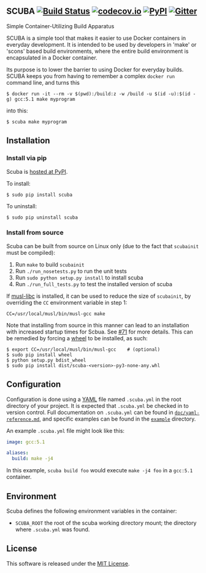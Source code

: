 SCUBA  [![Build Status](https://travis-ci.org/JonathonReinhart/scuba.svg?branch=master)](https://travis-ci.org/JonathonReinhart/scuba) [![codecov.io](https://codecov.io/github/JonathonReinhart/scuba/coverage.svg?branch=master)](https://codecov.io/github/JonathonReinhart/scuba?branch=master) [![PyPI](https://img.shields.io/pypi/v/scuba.svg)](https://pypi.python.org/pypi/scuba) [![Gitter](https://img.shields.io/gitter/room/scuba-docker/Lobby.svg)](https://gitter.im/scuba-docker/Lobby)
-----

Simple Container-Utilizing Build Apparatus

SCUBA is a simple tool that makes it easier to use Docker containers in everyday development.
It is intended to be used by developers in 'make' or 'scons' based build environments, where
the entire build environment is encapsulated in a Docker container.

Its purpose is to lower the barrier to using Docker for everyday builds. SCUBA keeps you from
having to remember a complex `docker run` command line, and turns this

    $ docker run -it --rm -v $(pwd):/build:z -w /build -u $(id -u):$(id -g) gcc:5.1 make myprogram

into this:

    $ scuba make myprogram

## Installation

### Install via pip
Scuba is [hosted at PyPI](https://pypi.python.org/pypi/scuba).

To install:

    $ sudo pip install scuba

To uninstall:

    $ sudo pip uninstall scuba

### Install from source
Scuba can be built from source on Linux only (due to the fact that `scubainit`
must be compiled):

1. Run `make` to build `scubainit`
2. Run `./run_nosetests.py` to run the unit tests
3. Run `sudo python setup.py install` to install scuba
4. Run `./run_full_tests.py` to test the installed version of scuba

If [musl-libc] is installed, it can be used to reduce the size of `scubainit`,
by overriding the `CC` environment variable in step 1:

`CC=/usr/local/musl/bin/musl-gcc make`

Note that installing from source in this manner can lead to an installation
with increased startup times for Scbua. See [#71] for more details. This can be
remedied by forcing a [wheel] to be installed, as such:

```
$ export CC=/usr/local/musl/bin/musl-gcc    # (optional)
$ sudo pip install wheel
$ python setup.py bdist_wheel
$ sudo pip install dist/scuba-<version>-py3-none-any.whl
```

## Configuration

Configuration is done using a [YAML](http://yaml.org/) file named `.scuba.yml` in the root
directory of your project. It is expected that `.scuba.yml` be checked in to version control.
Full documentation on `.scuba.yml` can be found in [`doc/yaml-reference.md`](doc/yaml-reference.md),
and specific examples can be found in the [`example`](example/) directory.

An example `.scuba.yml` file might look like this:

```yaml
image: gcc:5.1

aliases:
  build: make -j4
```

In this example, `scuba build foo` would execute `make -j4 foo` in a `gcc:5.1` container.


## Environment
Scuba defines the following environment variables in the container:

- `SCUBA_ROOT` the root of the scuba working directory mount; the directory
  where `.scuba.yml` was found.


## License

This software is released under the [MIT License](https://opensource.org/licenses/MIT).




[musl-libc]: https://www.musl-libc.org/
[#71]: https://github.com/JonathonReinhart/scuba/issues/71
[wheel]: http://pythonwheels.com/
